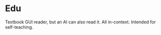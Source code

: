 # Edu

Textbook GUI reader, but an AI can also read it. All in-context. Intended for self-teaching. 
